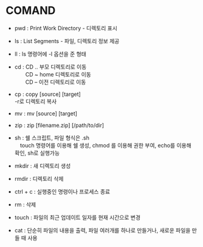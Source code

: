 # COMAND
 - pwd : Print Work Directory - 디렉토리 표시 <br>
 - ls : List Segments - 파일, 디렉토리 정보 제공<br>
 - ll : ls 명령어에 -l 옵션을 준 형태<br>
 - cd : CD .. 부모 디렉토리로 이동 <br>
　　CD ~ home 디렉토리로 이동<br>
　　CD – 이전 디렉토리로 이동<br>
 - cp : copy [source] [target]<br>
   -r로 디렉토리 복사<br>
 - mv : mv [source] [target]<br>
 - zip : zip [filename.zip] [/path/to/dir] <br>
 - sh : 쉘 스크립트, 파일 형식은 .sh<br>
   　touch 명령어를 이용해 쉘 생성, chmod 를 이용해 권한 부여, echo를 이용해 확인, sh로 실행가능<br>
      
 - mkdir : 새 디렉토리 생성<br>
 - rmdir : 디렉토리 삭제<br>
 - ctrl + c : 실행중인 명령이나 프로세스 종료
 - rm : 삭제
 - touch : 파일의 최근 업데이트 일자를 현재 시간으로 변경
 - cat : 단순히 파일의 내용을 출력, 파일 여러개를 하나로 만들거나, 새로운 파일을 만들 때 사용
 
